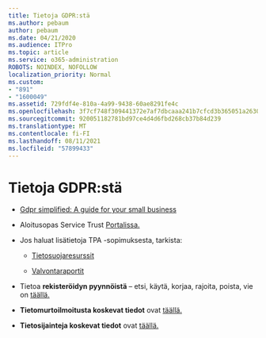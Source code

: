 ```yaml
---
title: Tietoja GDPR:stä
ms.author: pebaum
author: pebaum
ms.date: 04/21/2020
ms.audience: ITPro
ms.topic: article
ms.service: o365-administration
ROBOTS: NOINDEX, NOFOLLOW
localization_priority: Normal
ms.custom:
- "891"
- "1600049"
ms.assetid: 729fdf4e-810a-4a99-9438-60ae8291fe4c
ms.openlocfilehash: 3f7cf748f309441372e7af7dbcaaa241b7cfcd3b365051a2630ca38fa4c1d11c
ms.sourcegitcommit: 920051182781bd97ce4d4d6fbd268cb37b84d239
ms.translationtype: MT
ms.contentlocale: fi-FI
ms.lasthandoff: 08/11/2021
ms.locfileid: "57899433"
---
```

# <a name="information-about-gdpr"></a>Tietoja GDPR:stä

- [Gdpr simplified: A guide for your small business](https://docs.microsoft.com/microsoft-365/admin/security-and-compliance/gdpr-compliance)

- Aloitusopas Service Trust [Portalissa.](https://servicetrust.microsoft.com/ViewPage/GDPRGetStarted)

- Jos haluat  lisätietoja TPA -sopimuksesta, tarkista:

  - [Tietosuojaresurssit](https://servicetrust.microsoft.com/ViewPage/TrustDocuments)

  - [Valvontaraportit](https://servicetrust.microsoft.com/ViewPage/MSComplianceGuide)

- Tietoa **rekisteröidyn pyynnöistä** – etsi, käytä, korjaa, rajoita, poista, vie on [täällä.](https://docs.microsoft.com/microsoft-365/compliance/gdpr-dsr-office365)

- **Tietomurtoilmoitusta koskevat tiedot** ovat [täällä.](https://servicetrust.microsoft.com/ViewPage/GDPRBreach)

- **Tietosijainteja koskevat tiedot** ovat [täällä.](https://products.office.com/where-is-your-data-located?ms.officeurl=datamaps&amp;geo=All#All)
